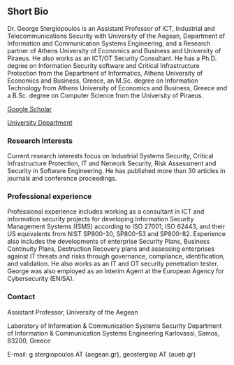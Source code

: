 ## Short Bio

Dr. George Stergiopoulos is an Assistant Professor of ICT, Industrial and Telecommunications Security with University of the Aegean, Department of Information and Communication Systems Engineering, and a Research partner of Athens University of Economics and Business and University of Piraeus. He also works as an ICT/OT Security Consultant. He has a Ph.D. degree on Information Security software and Critical Infrastructure Protection from the Department of Informatics, Athens University of Economics and Business, Greece, an M.Sc. degree on Information Technology from Athens University of Economics and Business, Greece and a B.Sc. degree on Computer Science from the University of Piraeus.

[Google Scholar](https://scholar.google.com/citations?user=54sj0uEAAAAJ&hl=en)

[University Department](https://www.icsd.aegean.gr/tmima_en)

### Research Interests

Current research interests focus on Industrial Systems Security, Critical Infrastructure Protection, IT and Network Security, Risk Assessment and Security in Software Engineering. He has published more than 30 articles in journals and conference proceedings. 

### Professional experience

Professional experience includes working as a consultant in ICT and information security projects for developing Information Security Management Systems (ISMS) according to ISO 27001, ISO 62443, and their US equivalents from NIST SP800-30, SP800-53 and SP800-82. Experience also includes the developments of enterprise Security Plans, Business Continuity Plans, Destruction Recovery plans and assessing enterprises against IT threats and risks through governance, compliance, identification, and validation. He also works as an IT and OT security penetration tester. George was also employed as an Interim Agent at the European Agency for Cybersecurity (ENISA).

### Contact

Assistant Professor,   University of the Aegean  

Laboratory of Information & Communication Systems Security
Department of Information & Communication Systems Engineering
Karlovassi, Samos, 83200, Greece

E-mail: g.stergiopoulos AT {aegean.gr}, geostergiop AT {aueb.gr}

